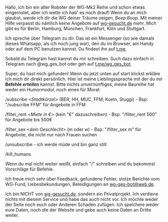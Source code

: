 Hallo, ich bin ein alter Roboter der WG-Mk2 Reihe und schon etwas eingerostet, aber ich wette ich hab' es noch drauf! 
Wenn du an mich glaubst, werde ich dir die WG deiner Träume zeigen, _Beep Boop_. Mit meiner Hilfe verpasst du nämlich 
keine Angebote auf [wg-gesucht.de]() mehr. Mich gibt es für Berlin, Hamburg, München, Frankfurt, 
Köln und Stuttgart.

Ich spreche über Telegram zu dir. Das ist ein Messenger (so wie damals dieses Whatsapp, als ich noch jung war), den du 
im Browser, am Handy oder auf dem PC benutzen kannst. Du findest ihn auf [t.me]().

Sobald du Telegram hast kannst du mir schreiben. Such dazu einfach in Telegram nach @wg_ges_bot oder geh auf 
[t.me/wg_ges_bot]().

Super, du hast mich gefunden! Wenn du jetzt unten auf start klickst erkläre ich mich dir direkt persönlich. Hier ist 
meine Lieblingssprache mit der du mir **Befehle _erteilen_** kannst. Bitte nichts unvernünftiges, meine Baureihe hat
weder ein Humormodul, noch eines für Moral:


/subscribe <_Stadtkürzel_> (BER, HH, MUC, FFM, Koeln, Stuggi) - Bsp: "/subscribe FFM" für Angebote in FFM

/filter_rent <_Miete in €_> (kein "€" dazuschreiben) - Bsp: "/filter_rent 500" für Angebote bis 500€

/filter_sex <_dein Geschlecht_> (m oder w) - Bsp: "/filter_sex m" für Angebote, die nicht nur nach Frauen suchen

/unsubscribe - ich werde müde und bin ganz still

/kill_humans

Wenn du mal nicht weiter weißt, einfach "/" schreiben und du bekommst Vorschläge für Befehle.

Ich freue mich sehr über Feedback, gefundene Fehler, stolze Berichte vom WG-Fund, Liebesbekundungen, Beleidigungen an 
[wg-ges-bot@web.de]().

Ich bin NICHT von [wg-gesucht.de](), sondern ein Privatprojekt. Ich verdiene nichts mit diesem Service und habe das auch
nicht vor. Ich möchte weder der Seite noch euch oder Anderen Schaden zufügen. Ich speichere weder eure Daten, noch die
der Website und gebe auch keine Daten an Dritte weiter.
